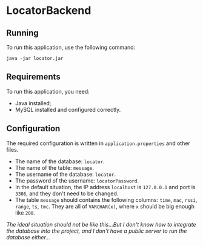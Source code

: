 # LocatorBackend
## Running
To run this application, use the following command:
```
java -jar locator.jar
```
## Requirements
To run this application, you need:
- Java installed;
- MySQL installed and configured correctly.
## Configuration
The required configuration is written in `application.properties` and other files.
- The name of the database: `locator`.
- The name of the table: `message`.
- The username of the database: `locator`.
- The password of the username: `locatorPassword`.
- In the default situation, the IP address `localhost` is `127.0.0.1` and port is `3306`, and they don't need to be changed.
- The table `message` should contains the following columns: `time`, `mac`, `rssi`, `range`, `ts`, `tmc`. They are all of `VARCHAR(x)`, where `x` should be big enough like `200`.


*The ideal situation should not be like this...But I don't know how to integrate the database into the project, and I don't have a public server to run the database either...*

